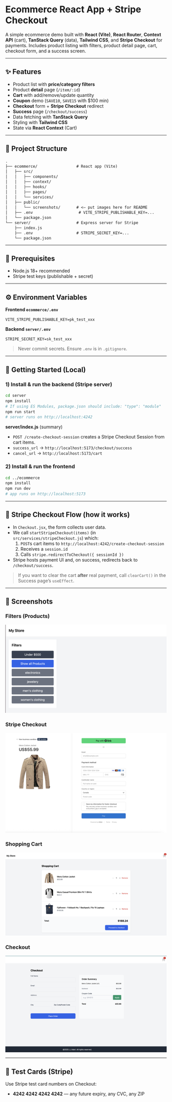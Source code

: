 # Ecommerce React App + Stripe Checkout

A simple ecommerce demo built with **React (Vite)**, **React Router**, **Context API** (cart), **TanStack Query** (data), **Tailwind CSS**, and **Stripe Checkout** for payments. Includes product listing with filters, product detail page, cart, checkout form, and a success screen.

---

## ✨ Features

- Product list with **price/category filters**
- Product **detail** page (`/item/:id`)
- **Cart** with add/remove/update quantity
- **Coupon** demo (`SAVE10`, `SAVE15` with $100 min)
- **Checkout** form + **Stripe Checkout** redirect
- **Success** page (`/checkout/success`)
- Data fetching with **TanStack Query**
- Styling with **Tailwind CSS**
- State via **React Context** (Cart)

---

## 🧱 Project Structure

```
.
├── ecommerce/                 # React app (Vite)
│   ├── src/
│   │   ├── components/
│   │   ├── context/
│   │   ├── hooks/
│   │   ├── pages/
│   │   └── services/
│   ├── public/
│   │   └── screenshots/       # <— put images here for README
│   ├── .env                    # VITE_STRIPE_PUBLISHABLE_KEY=...
│   └── package.json
└── server/                    # Express server for Stripe
    ├── index.js
    ├── .env                   # STRIPE_SECRET_KEY=...
    └── package.json
```

---

## 🔧 Prerequisites

- Node.js 18+ recommended
- Stripe test keys (publishable + secret)

---

## ⚙️ Environment Variables

**Frontend `ecommerce/.env`**
```
VITE_STRIPE_PUBLISHABLE_KEY=pk_test_xxx
```

**Backend `server/.env`**
```
STRIPE_SECRET_KEY=sk_test_xxx
```

> Never commit secrets. Ensure `.env` is in `.gitignore`.

---

## 🚀 Getting Started (Local)

### 1) Install & run the backend (Stripe server)
```bash
cd server
npm install
# If using ES Modules, package.json should include: "type": "module"
npm run start
# server runs on http://localhost:4242
```

**server/index.js** (summary)
- `POST /create-checkout-session` creates a Stripe Checkout Session from cart items.
- `success_url` → `http://localhost:5173/checkout/success`
- `cancel_url` → `http://localhost:5173/cart`

### 2) Install & run the frontend
```bash
cd ../ecommerce
npm install
npm run dev
# app runs on http://localhost:5173
```

---

## 🛒 Stripe Checkout Flow (how it works)

- In `Checkout.jsx`, the form collects user data.
- We call `startStripeCheckout(items)` (in `src/services/stripeCheckout.js`) which:
  1. `POST`s cart items to `http://localhost:4242/create-checkout-session`
  2. Receives a `session.id`
  3. Calls `stripe.redirectToCheckout({ sessionId })`
- Stripe hosts payment UI and, on success, redirects back to `/checkout/success`.

> If you want to clear the cart **after** real payment, call `clearCart()` in the Success page’s `useEffect`.

---

## 📸 Screenshots



### Filters (Products)
![Products](/public/Screenshot_1.png)

### Stripe Checkout
![Detail](/public/Screenshot_2.png)

### Shopping Cart
![Cart](/public/shoppingCart.png)

### Checkout
![Checkout](/public/Screenshot_3.png)


---

## 🧪 Test Cards (Stripe)

Use Stripe test card numbers on Checkout:

- **4242 4242 4242 4242** — any future expiry, any CVC, any ZIP

